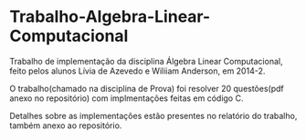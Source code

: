 # Trabalho-Algebra-Linear-Computacional
Trabalho de implementação da disciplina Álgebra Linear Computacional, feito pelos alunos Lívia de Azevedo e Wiliiam Anderson, em 2014-2.

O trabalho(chamado na disciplina de Prova) foi resolver 20 questões(pdf anexo no repositório) com implmentações feitas em código C.

Detalhes sobre as implementações estão presentes no relatório do trabalho, também anexo ao repositório.
